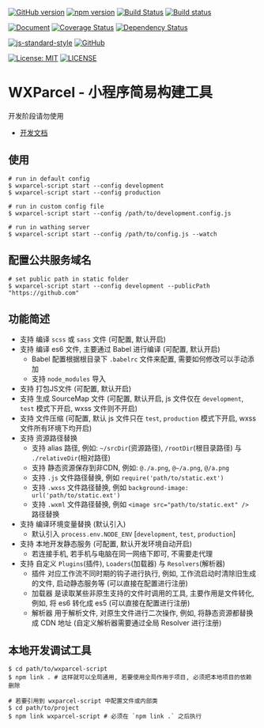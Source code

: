 [![GitHub version](https://badge.fury.io/gh/wxparcel%2Fwxparcel-script.svg)](https://badge.fury.io/gh/wxparcel%2Fwxparcel-script)
[![npm version](https://badge.fury.io/js/wxparcel-script.svg)](https://badge.fury.io/js/wxparcel-script)
[![Build Status](https://travis-ci.org/wxparcel/wxparcel-script.svg?branch=master)](https://travis-ci.org/wxparcel/wxparcel-script)
[![Build status](https://ci.appveyor.com/api/projects/status/s49av8k4l12hqt7n?svg=true)](https://ci.appveyor.com/project/DavidKk/wxparcel-script)

[![Document](https://doc.esdoc.org/github.com/wxparcel/wxparcel-script/badge.svg?t=0)](https://doc.esdoc.org/github.com/wxparcel/wxparcel-script)
[![Coverage Status](https://coveralls.io/repos/github/wxparcel/wxparcel-script/badge.svg?branch=master)](https://coveralls.io/github/wxparcel/wxparcel-script?branch=master)
[![Dependency Status](https://dependencyci.com/github/wxparcel/wxparcel-script/badge)](https://dependencyci.com/github/wxparcel/wxparcel-script)

[![js-standard-style](https://img.shields.io/badge/code%20style-standard-brightgreen.svg)](http://standardjs.com)
[![GitHub](https://img.shields.io/github/license/mashape/apistatus.svg)](https://github.com/wxparcel/wxparcel-script/blob/master/LICENSE)

[![License: MIT](https://img.shields.io/badge/License-MIT-blue.svg)](https://opensource.org/licenses/MIT)
[![LICENSE](https://img.shields.io/badge/license-Anti%20996-blue.svg)](https://github.com/996icu/996.ICU/blob/master/LICENSE)


# WXParcel - 小程序简易构建工具

开发阶段请勿使用

- [开发文档](https://wxparcel.github.io/wxparcel-script/esdoc/)

## 使用

```
# run in default config
$ wxparcel-script start --config development
$ wxparcel-script start --config production

# run in custom config file
$ wxparcel-script start --config /path/to/development.config.js

# run in wathing server
$ wxparcel-script start --config /path/to/config.js --watch
```

## 配置公共服务域名

```
# set public path in static folder
$ wxparcel-script start --config development --publicPath "https://github.com"
```

## 功能简述

- 支持 编译 `scss` 或 `sass` 文件 (可配置, 默认开启)
- 支持 编译 es6 文件, 主要通过 Babel 进行编译 (可配置, 默认开启)
  - Babel 配置根据根目录下 `.babelrc` 文件来配置, 需要如何修改可以手动添加
  - 支持 `node_modules` 导入
- 支持 打包JS文件 (可配置, 默认开启)
- 支持 生成 SourceMap 文件 (可配置, 默认开启, js 文件仅在 `development`, `test` 模式下开启, wxss 文件则不开启)
- 支持 文件压缩 (可配置, 默认 js 文件只在 `test`, `production` 模式下开启, wxss 文件所有环境下均开启)
- 支持 资源路径替换
  - 支持 alias 路径, 例如: `~/srcDir`(资源路径), `/rootDir`(根目录路径) 与 `./relativeDir`(相对路径)
  - 支持 静态资源保存到非CDN, 例如: `@./a.png`, `@~/a.png`, `@/a.png`
  - 支持 `.js` 文件路径替换, 例如 `require('path/to/static.ext')`
  - 支持 `.wxss` 文件路径替换, 例如 `background-image: url('path/to/static.ext')`
  - 支持 `.wxml` 文件路径替换, 例如 `<image src="path/to/static.ext" />` 路径替换
- 支持 编译环境变量替换 (默认引入)
  - 默认引入 `process.env.NODE_ENV` [`development`, `test`, `production`]
- 支持 本地开发静态服务 (可配置, 默认开发环境自动开启)
  - 若连接手机, 若手机与电脑在同一网络下即可, 不需要走代理
- 支持 自定义 `Plugins`(插件), `Loaders`(加载器) 与 `Resolvers`(解析器)
  - 插件 对应工作流不同时期的钩子进行执行, 例如, 工作流启动时清除旧生成的文件, 启动静态服务等 (可以直接在配置进行注册)
  - 加载器 是读取某些非原生支持的文件时调用的工具, 主要作用是文件转化, 例如, 将 es6 转化成 es5 (可以直接在配置进行注册)
  - 解析器 用于解析文件, 对原生文件进行二次操作, 例如, 将静态资源都替换成 CDN 地址 (自定义解析器需要通过全局 Resolver 进行注册)

## 本地开发调试工具

```
$ cd path/to/wxparcel-script
$ npm link . # 这样就可以全局通用, 若要使用全局作用于项目, 必须把本地项目的依赖删除

# 若要引用到 wxparcel-script 中配置文件或内部类
$ cd path/to/project
$ npm link wxparcel-script # 必须在 `npm link .` 之后执行
```

